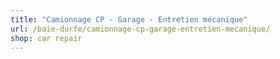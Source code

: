 ```yaml
---
title: "Camionnage CP - Garage - Entretien mécanique"
url: /baie-durfe/camionnage-cp-garage-entretien-mecanique/
shop: car repair
---
```

